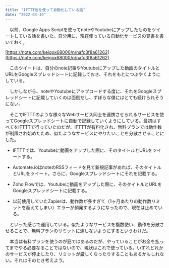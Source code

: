 ```yaml
---
title: "IFTTT他を使って自動化している話"
date: "2022-04-19"
---
```


　以前、Google Apps Scriptを使ってnoteやYoutubeにアップしたものをツイートしている話を書いた。自分用に、現在使っている自動化サービスの覚書を書いておく。

[https://note.com/keigox68000/n/nafc3f8a61262](https://note.com/keigox68000/n/nafc3f8a61262)

　このツイートは、自分のnote記事やYoutubeにアップした動画のタイトルとURLをGoogleスプレッドシートに記録しておき、それをもとにつぶやくようにしている。

　しかしながら、noteやYoutubeにアップロードする度に、それをGoogleスプレッドシートに記載していくのは面倒だし、ずぼらな僕にはとても続けられそうにない。

　そこでIFTTTのような様々なWebサービス同士を連携させられるサービスを使ってGoogleスプレッドシートに自動で記録していくようにしている。最初はすべてをIFTTTで行っていたのだが、IFTTTが有料化され、無料プランでは動作数が制限され始めたため、似たようなサービスにやりたいことを分散させることにした。

- IFTTTでは、Youtubeに動画をアップした際に、そのタイトルとURLをツイートする。
    
- Automate.ioはnoteのRSSフィードを見て新規記事があれば、そのタイトルとURLをツイート。さらに、Googleスプレッドシートにそれを記載する。
    
- Zoho Flowでは、Youtubeに動画をアップした際に、そのタイトルとURLをGoogleスプレッドシートに記載する。
    
- 以前使用していたZapierは、動作数が多すぎて（1ヶ月あたりの動作数リミットを超えてしまい）エラーが頻発するようになったので、現在は止めている。
    

　といった感じで運用している。似たようなサービスを複数使い、動作を分散させることで、無料プランのリミットに達しないようにするというわけだ。

　本当は有料プランを使うのが筋ではあるのだが、やっていることがお金を払ってまでやる必要なることではないので、現状はこれで使っている。いずれどれかのサービスが停止したり、リミットが厳しくなったりすることもあるかもしれない。それはそのとき考えよう。
